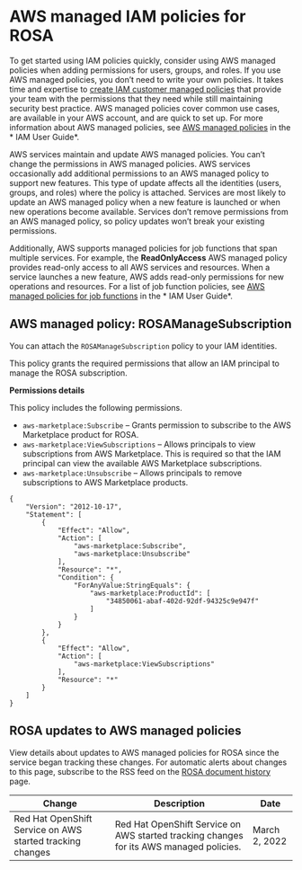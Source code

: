 # AWS managed IAM policies for ROSA<a name="security-iam-awsmanpol"></a>

To get started using IAM policies quickly, consider using AWS managed policies when adding permissions for users, groups, and roles\. If you use AWS managed policies, you don’t need to write your own policies\. It takes time and expertise to [create IAM customer managed policies](https://docs.aws.amazon.com/IAM/latest/UserGuide/access_policies_create-console.html) that provide your team with the permissions that they need while still maintaining security best practice\. AWS managed policies cover common use cases, are available in your AWS account, and are quick to set up\. For more information about AWS managed policies, see [AWS managed policies](https://docs.aws.amazon.com/IAM/latest/UserGuide/access_policies_managed-vs-inline.html#aws-managed-policies) in the * IAM User Guide*\.

 AWS services maintain and update AWS managed policies\. You can’t change the permissions in AWS managed policies\. AWS services occasionally add additional permissions to an AWS managed policy to support new features\. This type of update affects all the identities \(users, groups, and roles\) where the policy is attached\. Services are most likely to update an AWS managed policy when a new feature is launched or when new operations become available\. Services don’t remove permissions from an AWS managed policy, so policy updates won’t break your existing permissions\.

Additionally, AWS supports managed policies for job functions that span multiple services\. For example, the **ReadOnlyAccess** AWS managed policy provides read\-only access to all AWS services and resources\. When a service launches a new feature, AWS adds read\-only permissions for new operations and resources\. For a list of job function policies, see [AWS managed policies for job functions](https://docs.aws.amazon.com/IAM/latest/UserGuide/access_policies_job-functions.html) in the * IAM User Guide*\.

## AWS managed policy: ROSAManageSubscription<a name="security-iam-awsmanpol-rosafullaccess"></a>

You can attach the `ROSAManageSubscription` policy to your IAM identities\.

This policy grants the required permissions that allow an IAM principal to manage the ROSA subscription\.

 **Permissions details** 

This policy includes the following permissions\.
+  `aws-marketplace:Subscribe` – Grants permission to subscribe to the AWS Marketplace product for ROSA\.
+  `aws-marketplace:ViewSubscriptions` – Allows principals to view subscriptions from AWS Marketplace\. This is required so that the IAM principal can view the available AWS Marketplace subscriptions\.
+  `aws-marketplace:Unsubscribe` – Allows principals to remove subscriptions to AWS Marketplace products\.

```
{
    "Version": "2012-10-17",
    "Statement": [
        {
            "Effect": "Allow",
            "Action": [
                "aws-marketplace:Subscribe",
                "aws-marketplace:Unsubscribe"
            ],
            "Resource": "*",
            "Condition": {
                "ForAnyValue:StringEquals": {
                    "aws-marketplace:ProductId": [
                        "34850061-abaf-402d-92df-94325c9e947f"
                    ]
                }
            }
        },
        {
            "Effect": "Allow",
            "Action": [
                "aws-marketplace:ViewSubscriptions"
            ],
            "Resource": "*"
        }
    ]
}
```

## ROSA updates to AWS managed policies<a name="security-iam-awsmanpol-updates"></a>

View details about updates to AWS managed policies for ROSA since the service began tracking these changes\. For automatic alerts about changes to this page, subscribe to the RSS feed on the [ROSA document history](doc-history.md) page\.


| Change | Description | Date | 
| --- | --- | --- | 
|   Red Hat OpenShift Service on AWS started tracking changes  |   Red Hat OpenShift Service on AWS started tracking changes for its AWS managed policies\.  |  March 2, 2022  | 